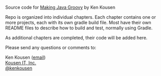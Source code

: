 Source code for [Making Java Groovy](http://manning.com/kousen) by Ken Kousen

Repo is organized into individual chapters. Each chapter
contains one or more projects, each with its own gradle
build file. Most have their own README files to describe
how to build and test, normally using Gradle.

As additional chapters are completed, their code will be
added here.

Please send any questions or comments to:

Ken Kousen ([email](ken.kousen@kousenit.com))  
[Kousen IT, Inc.](http://www.kousenit.com)  
[@kenkousen](http://twitter.com/kenkousen)
